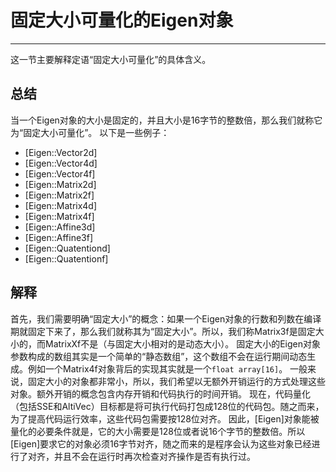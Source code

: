 # 固定大小可量化的Eigen对象
---
这一节主要解释定语“固定大小可量化”的具体含义。

## 总结
当一个Eigen对象的大小是固定的，并且大小是16字节的整数倍，那么我们就称它为“固定大小可量化”。
以下是一些例子：
- [Eigen::Vector2d]
- [Eigen::Vector4d]
- [Eigen::Vector4f]
- [Eigen::Matrix2d]
- [Eigen::Matrix2f]
- [Eigen::Matrix4d]
- [Eigen::Matrix4f]
- [Eigen::Affine3d]
- [Eigen::Affine3f]
- [Eigen::Quatentiond]
- [Eigen::Quatentionf]

## 解释

首先，我们需要明确“固定大小”的概念：如果一个Eigen对象的行数和列数在编译期就固定下来了，那么我们就称其为“固定大小”。所以，我们称Matrix3f是固定大小的，而MatrixXf不是（与固定大小相对的是动态大小）。
固定大小的Eigen对象参数构成的数组其实是一个简单的“静态数组”，这个数组不会在运行期间动态生成。例如一个Matrix4f对象背后的实现其实就是一个`float array[16]`。
一般来说，固定大小的对象都非常小，所以，我们希望以无额外开销运行的方式处理这些对象。额外开销的概念包含内存开销和代码执行的时间开销。
现在，代码量化（包括SSE和AltiVec）目标都是将可执行代码打包成128位的代码包。随之而来，为了提高代码运行效率，这些代码包需要按128位对齐。
因此，[Eigen]对象能被量化的必要条件就是，它的大小需要是128位或者说16个字节的整数倍。所以[Eigen]要求它的对象必须16字节对齐，随之而来的是程序会认为这些对象已经进行了对齐，并且不会在运行时再次检查对齐操作是否有执行过。

